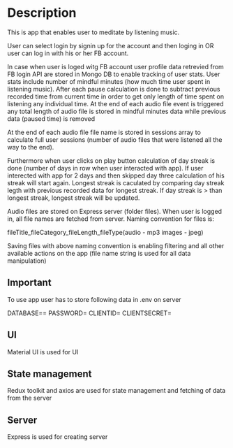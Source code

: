 # Description

This is app that enables user to meditate by listening music.

User can select login by signin up for the account and then loging in OR user can log in with his or her FB account.

In case when user is loged witg FB account user profile data retrevied from FB login API are stored in Mongo DB to enable tracking of user stats. User stats include number of mindful minutes (how much time user spent in listening music). After each pause calculation is done to subtract previous recorded time from current time in order to get only length of time spent on listening any individual time. At the end of each audio file event is triggered any total length of audio file is stored in mindful minutes data while previous data (paused time) is removed

At the end of each audio file file name is stored in sessions array to calculate full user sessions (number of audio files that were listened all the way to the end).

Furthermore when user clicks on play button calculation of day streak is done (number of days in row when user interacted with app). If user interected with app for 2 days and then skipped day three calculation of his streak will start again. Longest streak is caculated by comparing day streak legth with previous recorded data for longest streak. If day streak is > than longest streak, longest streak will be updated.

Audio files are stored on Express server (folder files). When user is logged in, all file names are fetched from server. Naming convention for files is:

fileTitle_fileCategory_fileLength_fileType(audio - mp3 images - jpeg)

Saving files with above naming convention is enabling filtering and all other available actions on the app (file name string is used for all data manipulation)

## Important

To use app user has to store following data in .env on server

DATABASE==<Atlas MongoDB database name>
PASSWORD=<Atlas MongoDB database password>
CLIENTID=<Facebook login API CLIENT ID>
CLIENTSECRET=<Facebook login API CLIENT SECRET>

## UI

Material UI is used for UI

## State management

Redux toolkit and axios are used for state management and fetching of data from the server

## Server

Express is used for creating server

